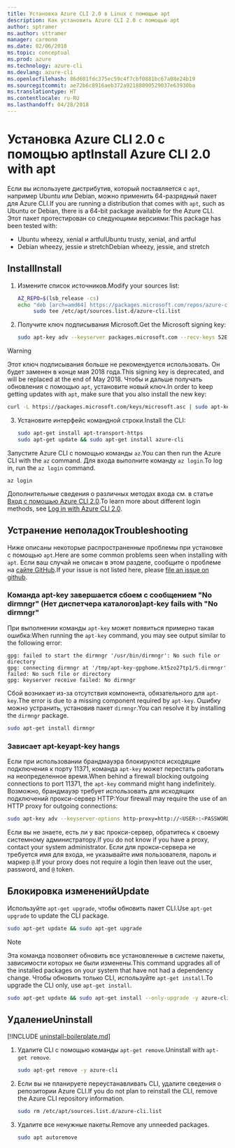 ```yaml
---
title: Установка Azure CLI 2.0 в Linux с помощью apt
description: Как установить Azure CLI 2.0 с помощью apt
author: sptramer
ms.author: sttramer
manager: carmonm
ms.date: 02/06/2018
ms.topic: conceptual
ms.prod: azure
ms.technology: azure-cli
ms.devlang: azure-cli
ms.openlocfilehash: 86d601fdc375ec59c4f7cbf0881bc67a08e24b19
ms.sourcegitcommit: ae72b6c8916aeb372a92188090529037e63930ba
ms.translationtype: HT
ms.contentlocale: ru-RU
ms.lasthandoff: 04/28/2018
---
```

# <a name="install-azure-cli-20-with-apt"></a><span data-ttu-id="6f3d9-103">Установка Azure CLI 2.0 с помощью apt</span><span class="sxs-lookup"><span data-stu-id="6f3d9-103">Install Azure CLI 2.0 with apt</span></span>

<span data-ttu-id="6f3d9-104">Если вы используете дистрибутив, который поставляется с `apt`, например Ubuntu или Debian, можно применить 64-разрядный пакет для Azure CLI.</span><span class="sxs-lookup"><span data-stu-id="6f3d9-104">If you are running a distribution that comes with `apt`, such as Ubuntu or Debian, there is a 64-bit package available for the Azure CLI.</span></span> <span data-ttu-id="6f3d9-105">Этот пакет протестирован со следующими версиями:</span><span class="sxs-lookup"><span data-stu-id="6f3d9-105">This package has been tested with:</span></span>

* <span data-ttu-id="6f3d9-106">Ubuntu wheezy, xenial и artful</span><span class="sxs-lookup"><span data-stu-id="6f3d9-106">Ubuntu trusty, xenial, and artful</span></span>
* <span data-ttu-id="6f3d9-107">Debian wheezy, jessie и stretch</span><span class="sxs-lookup"><span data-stu-id="6f3d9-107">Debian wheezy, jessie, and stretch</span></span>

## <a name="install"></a><span data-ttu-id="6f3d9-108">Install</span><span class="sxs-lookup"><span data-stu-id="6f3d9-108">Install</span></span>

1. <span data-ttu-id="6f3d9-109">Измените список источников.</span><span class="sxs-lookup"><span data-stu-id="6f3d9-109">Modify your sources list:</span></span>

     ```bash
     AZ_REPO=$(lsb_release -cs)
     echo "deb [arch=amd64] https://packages.microsoft.com/repos/azure-cli/ $AZ_REPO main" | \
          sudo tee /etc/apt/sources.list.d/azure-cli.list
     ```

2. <span data-ttu-id="6f3d9-110">Получите ключ подписывания Microsoft.</span><span class="sxs-lookup"><span data-stu-id="6f3d9-110">Get the Microsoft signing key:</span></span>

   ```bash
   sudo apt-key adv --keyserver packages.microsoft.com --recv-keys 52E16F86FEE04B979B07E28DB02C46DF417A0893
   ```

  > [!WARNING]
  > <span data-ttu-id="6f3d9-111">Этот ключ подписывания больше не рекомендуется использовать. Он будет заменен в конце мая 2018 года.</span><span class="sxs-lookup"><span data-stu-id="6f3d9-111">This signing key is deprecated, and will be replaced at the end of May 2018.</span></span> <span data-ttu-id="6f3d9-112">Чтобы и дальше получать обновления с помощью `apt`, установите новый ключ.</span><span class="sxs-lookup"><span data-stu-id="6f3d9-112">In order to keep getting updates with `apt`, make sure that you also install the new key:</span></span>
  > 
  > ```bash
  > curl -L https://packages.microsoft.com/keys/microsoft.asc | sudo apt-key add -
  > ``` 

3. <span data-ttu-id="6f3d9-113">Установите интерфейс командной строки.</span><span class="sxs-lookup"><span data-stu-id="6f3d9-113">Install the CLI:</span></span>

   ```bash
   sudo apt-get install apt-transport-https
   sudo apt-get update && sudo apt-get install azure-cli
   ```

<span data-ttu-id="6f3d9-114">Запустите Azure CLI с помощью команды `az`.</span><span class="sxs-lookup"><span data-stu-id="6f3d9-114">You can then run the Azure CLI with the `az` command.</span></span> <span data-ttu-id="6f3d9-115">Для входа выполните команду `az login`.</span><span class="sxs-lookup"><span data-stu-id="6f3d9-115">To log in, run the `az login` command.</span></span>

```azurecli
az login
```

<span data-ttu-id="6f3d9-116">Дополнительные сведения о различных методах входа см. в статье [Вход с помощью Azure CLI 2.0](authenticate-azure-cli.md).</span><span class="sxs-lookup"><span data-stu-id="6f3d9-116">To learn more about different login methods, see [Log in with Azure CLI 2.0](authenticate-azure-cli.md).</span></span>

## <a name="troubleshooting"></a><span data-ttu-id="6f3d9-117">Устранение неполадок</span><span class="sxs-lookup"><span data-stu-id="6f3d9-117">Troubleshooting</span></span>

<span data-ttu-id="6f3d9-118">Ниже описаны некоторые распространенные проблемы при установке с помощью `apt`.</span><span class="sxs-lookup"><span data-stu-id="6f3d9-118">Here are some common problems seen when installing with `apt`.</span></span> <span data-ttu-id="6f3d9-119">Если ваш случай не описан в этом разделе, сообщите о проблеме на [сайте GitHub](https://github.com/Azure/azure-cli/issues).</span><span class="sxs-lookup"><span data-stu-id="6f3d9-119">If your issue is not listed here, please [file an issue on github](https://github.com/Azure/azure-cli/issues).</span></span>

### <a name="apt-key-fails-with-no-dirmngr"></a><span data-ttu-id="6f3d9-120">Команда apt-key завершается сбоем с сообщением "No dirmngr" (Нет диспетчера каталогов)</span><span class="sxs-lookup"><span data-stu-id="6f3d9-120">apt-key fails with "No dirmngr"</span></span>

<span data-ttu-id="6f3d9-121">При выполнении команды `apt-key` может появиться примерно такая ошибка:</span><span class="sxs-lookup"><span data-stu-id="6f3d9-121">When running the `apt-key` command, you may see output similar to the following error:</span></span>

```output
gpg: failed to start the dirmngr '/usr/bin/dirmngr': No such file or directory
gpg: connecting dirmngr at '/tmp/apt-key-gpghome.kt5zo27tp1/S.dirmngr' failed: No such file or directory
gpg: keyserver receive failed: No dirmngr
```

<span data-ttu-id="6f3d9-122">Сбой возникает из-за отсутствия компонента, обязательного для `apt-key`.</span><span class="sxs-lookup"><span data-stu-id="6f3d9-122">The error is due to a missing component required by `apt-key`.</span></span> <span data-ttu-id="6f3d9-123">Ошибку можно устранить, установив пакет `dirmngr`.</span><span class="sxs-lookup"><span data-stu-id="6f3d9-123">You can resolve it by installing the `dirmngr` package.</span></span>

```bash
sudo apt-get install dirmngr
```

### <a name="apt-key-hangs"></a><span data-ttu-id="6f3d9-124">Зависает apt-key</span><span class="sxs-lookup"><span data-stu-id="6f3d9-124">apt-key hangs</span></span>

<span data-ttu-id="6f3d9-125">Если при использовании брандмауэра блокируются исходящие подключения к порту 11371, команда `apt-key` может перестать работать на неопределенное время.</span><span class="sxs-lookup"><span data-stu-id="6f3d9-125">When behind a firewall blocking outgoing connections to port 11371, the `apt-key` command might hang indefinitely.</span></span> <span data-ttu-id="6f3d9-126">Возможно, брандмауэр требует использовать для исходящих подключений прокси-сервер HTTP:</span><span class="sxs-lookup"><span data-stu-id="6f3d9-126">Your firewall may require the use of an HTTP proxy for outgoing connections:</span></span>

```bash
sudo apt-key adv --keyserver-options http-proxy=http://<USER>:<PASSWORD>@<PROXY-HOST>:<PROXY-PORT>/ --keyserver packages.microsoft.com --recv-keys 52E16F86FEE04B979B07E28DB02C46DF417A0893
```

<span data-ttu-id="6f3d9-127">Если вы не знаете, есть ли у вас прокси-сервер, обратитесь к своему системному администратору.</span><span class="sxs-lookup"><span data-stu-id="6f3d9-127">If you do not know if you have a proxy, contact your system administrator.</span></span> <span data-ttu-id="6f3d9-128">Если для прокси-сервера не требуется имя для входа, не указывайте имя пользователя, пароль и маркер `@`.</span><span class="sxs-lookup"><span data-stu-id="6f3d9-128">If your proxy does not require a login then leave out the user, password, and `@` token.</span></span>

## <a name="update"></a><span data-ttu-id="6f3d9-129">Блокировка изменений</span><span class="sxs-lookup"><span data-stu-id="6f3d9-129">Update</span></span>

<span data-ttu-id="6f3d9-130">Используйте `apt-get upgrade`, чтобы обновить пакет CLI.</span><span class="sxs-lookup"><span data-stu-id="6f3d9-130">Use `apt-get upgrade` to update the CLI package.</span></span>

   ```bash
   sudo apt-get update && sudo apt-get upgrade
   ```

> [!NOTE]
> <span data-ttu-id="6f3d9-131">Эта команда позволяет обновить все установленные в системе пакеты, зависимости которых не были изменены.</span><span class="sxs-lookup"><span data-stu-id="6f3d9-131">This command upgrades all of the installed packages on your system that have not had a dependency change.</span></span>
> <span data-ttu-id="6f3d9-132">Чтобы обновить только CLI, используйте `apt-get install`.</span><span class="sxs-lookup"><span data-stu-id="6f3d9-132">To upgrade the CLI only, use `apt-get install`.</span></span>
> ```bash
> sudo apt-get update && sudo apt-get install --only-upgrade -y azure-cli
> ```

## <a name="uninstall"></a><span data-ttu-id="6f3d9-133">Удаление</span><span class="sxs-lookup"><span data-stu-id="6f3d9-133">Uninstall</span></span>

[!INCLUDE [uninstall-boilerplate.md](includes/uninstall-boilerplate.md)]

1. <span data-ttu-id="6f3d9-134">Удалите CLI с помощью команды `apt-get remove`.</span><span class="sxs-lookup"><span data-stu-id="6f3d9-134">Uninstall with `apt-get remove`.</span></span>

    ```bash
    sudo apt-get remove -y azure-cli
    ```

2. <span data-ttu-id="6f3d9-135">Если вы не планируете переустанавливать CLI, удалите сведения о репозитории Azure CLI.</span><span class="sxs-lookup"><span data-stu-id="6f3d9-135">If you do not plan to reinstall the CLI, remove the Azure CLI repository information.</span></span>

   ```bash
   sudo rm /etc/apt/sources.list.d/azure-cli.list
   ```

3. <span data-ttu-id="6f3d9-136">Удалите все ненужные пакеты.</span><span class="sxs-lookup"><span data-stu-id="6f3d9-136">Remove any unneeded packages.</span></span>

   ```bash
   sudo apt autoremove
   ```
